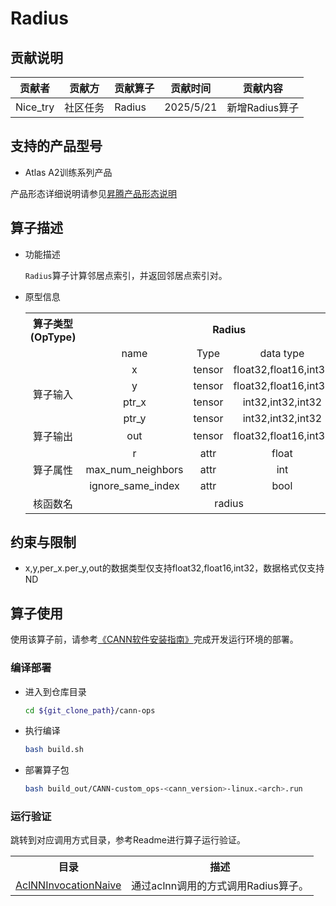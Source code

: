 # Radius
## 贡献说明
| 贡献者      | 贡献方  | 贡献算子   | 贡献时间      | 贡献内容       |
|----------|------|--------|-----------|------------|
| Nice_try | 社区任务 | Radius | 2025/5/21 | 新增Radius算子 |

## 支持的产品型号

- Atlas A2训练系列产品

产品形态详细说明请参见[昇腾产品形态说明](http://www.hiascend.com/document/redirect/CannCommunityProductForm)

## 算子描述
- 功能描述

  `Radius`算子计算邻居点索引，并返回邻居点索引对。

- 原型信息

  <table>
    <tr><th align="center">算子类型(OpType)</th><th colspan="4" align="center">Radius</th></tr> 
    <tr><td align="center"> </td><td align="center">name</td><td align="center">Type</td><td align="center">data type</td><td align="center">format</td></tr>  
    
    <tr><td rowspan="5" align="center">算子输入</td>
     
    <tr><td align="center">x</td><td align="center">tensor</td><td align="center">float32,float16,int32</td><td align="center">ND</td></tr>  
    
    <tr><td align="center">y</td><td align="center">tensor</td><td align="center">float32,float16,int32</td><td align="center">ND</td></tr>  
    
    <tr><td align="center">ptr_x</td><td align="center">tensor</td><td align="center">int32,int32,int32</td><td align="center">ND</td></tr>  
    
    <tr><td align="center">ptr_y</td><td align="center">tensor</td><td align="center">int32,int32,int32</td><td align="center">ND</td></tr>  
    
    <tr><td rowspan="1" align="center">算子输出</td>
    <td align="center">out</td><td align="center">tensor</td><td align="center">float32,float16,int32</td><td align="center">ND</td></tr>
    
    <tr><td rowspan="3" align="center">算子属性</td>
    <td align="center">r</td><td align="center">attr</td><td align="center">float</td><td align="center">/</td></tr>  
    
    <td align="center">max_num_neighbors</td><td align="center">attr</td><td align="center">int</td><td align="center">/</td></tr>  
    
    <td align="center">ignore_same_index</td><td align="center">attr</td><td align="center">bool</td><td align="center">/</td></tr>  
    
    <tr><td rowspan="1" align="center">核函数名</td><td colspan="4" align="center">radius</td></tr>  
  </table>

## 约束与限制
- x,y,per_x.per_y,out的数据类型仅支持float32,float16,int32，数据格式仅支持ND

## 算子使用
使用该算子前，请参考[《CANN软件安装指南》](https://hiascend.com/document/redirect/CannCommunityInstSoftware)完成开发运行环境的部署。

### 编译部署
  - 进入到仓库目录

    ```bash
    cd ${git_clone_path}/cann-ops
    ```

  - 执行编译

    ```bash
    bash build.sh
    ```

  - 部署算子包

    ```bash
    bash build_out/CANN-custom_ops-<cann_version>-linux.<arch>.run
    ```

### 运行验证
跳转到对应调用方式目录，参考Readme进行算子运行验证。
<table>
    <th>目录</th><th>描述</th>
    <tr>
        <td><a href="./examples/AclNNInvocationNaive"> AclNNInvocationNaive</td><td>通过aclnn调用的方式调用Radius算子。</td>
    </tr>
</table>
